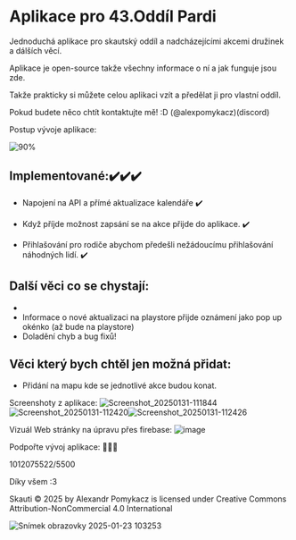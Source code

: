 
# Aplikace pro 43.Oddíl Pardi

Jednoduchá aplikace pro skautský oddíl a nadcházejícími akcemi družinek a dálších věcí.

Aplikace je open-source takže všechny informace o ní a jak funguje jsou zde. 

Takže prakticky si můžete celou aplikaci vzít a předělat ji pro vlastní oddíl.

Pokud budete něco chtít kontaktujte mě! :D (@alexpomykacz)(discord)


Postup vývoje aplikace:

![90%](https://progress-bar.xyz/90)

## Implementované:✔️✔️✔️

- Napojení na API a přímé aktualizace kalendáře ✔️

- Když příjde možnost zapsání se na akce přijde do aplikace. ✔️
- Přihlašování pro rodiče abychom předešli nežádoucímu přihlašování náhodných lidí. ✔️
## Další věci co se chystají:
- 
- Informace o nové aktualizaci na playstore přijde oznámení jako pop up okénko (až bude na playstore) 
- Doladění chyb a bug fixů!

## Věci který bych chtěl jen možná přidat:
- Přidání na mapu kde se jednotlivé akce budou konat.

Screenshoty z aplikace: 
![Screenshot_20250131-111844](https://github.com/user-attachments/assets/eb0dbd28-a3d6-4e1b-a934-db517a9edce4)![Screenshot_20250131-112420](https://github.com/user-attachments/assets/3b101243-9b43-464c-b423-a9e3d1d4178b)![Screenshot_20250131-112426](https://github.com/user-attachments/assets/e631a5f7-4937-4e25-9ae8-e9f448b43657)





Vizuál Web stránky na úpravu přes firebase:
![image](https://github.com/user-attachments/assets/56563871-fa7a-466d-95bc-28545d850164)

Podpořte vývoj aplikace: 🤑💵💸

1012075522/5500 

Díky všem :3

Skauti © 2025 by Alexandr Pomykacz is licensed under Creative Commons Attribution-NonCommercial 4.0 International 

![Snímek obrazovky 2025-01-23 103253](https://github.com/user-attachments/assets/c702fed2-9ed9-4802-b93e-8c44486fd21c)
